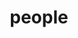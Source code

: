 ---
layout: profiles
permalink: /people_master_present/
title: people
description: Current Master's Candidates
nav: false
nav_order: 6

profiles:
  # if you want to include more than one profile, just replicate the following block
  # and create one content file for each profile inside _pages/
  - align: right
    image: people_pics/wzm_profile_picture.png
    content: people/wzm_profile.md
    image_circular: false # crops the image to make it circular
    more_info: >
      <p>计研2203, 2022020654@bistu.edu.cn</p>
      <p>与杨涛老师合作指导</p>
  - align: left
    image: people_pics/cht_profile_picture.png
    content: people/cht_profile.md
    image_circular: false # crops the image to make it circular
    more_info: >
      <p>计研2301</p>
  - align: right
    image: people_pics/jbj_profile_picture.png
    content: people/jbj_profile.md
    image_circular: false # crops the image to make it circular
    more_info: >
      <p>计研2301</p>
      <p>与杨涛老师合作指导</p>

---